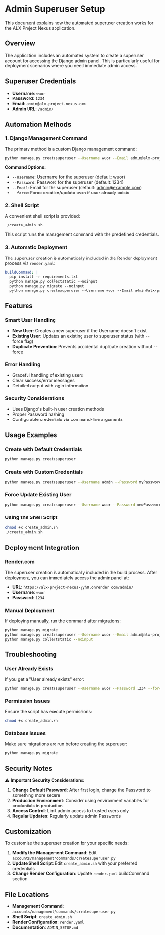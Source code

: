 # Admin Superuser Setup

This document explains how the automated superuser creation works for the ALX Project Nexus application.

## Overview

The application includes an automated system to create a superuser account for accessing the Django admin panel. This is particularly useful for deployment scenarios where you need immediate admin access.

## Superuser Credentials

- **Username**: `wuor`
- **Password**: `1234`
- **Email**: `admin@alx-project-nexus.com`
- **Admin URL**: `/admin/`

## Automation Methods

### 1. Django Management Command

The primary method is a custom Django management command:

```bash
python manage.py createsuperuser --Username wuor --Email admin@alx-project-nexus.com --Password 1234 --force
```

**Command Options:**
- `--Username`: Username for the superuser (default: wuor)
- `--Password`: Password for the superuser (default: 1234)
- `--Email`: Email for the superuser (default: admin@example.com)
- `--force`: Force creation/update even if user already exists

### 2. Shell Script

A convenient shell script is provided:

```bash
./create_admin.sh
```

This script runs the management command with the predefined credentials.

### 3. Automatic Deployment

The superuser creation is automatically included in the Render deployment process via `render.yaml`:

```yaml
buildCommand: |
  pip install -r requirements.txt
  python manage.py collectstatic --noinput
  python manage.py migrate --noinput
  python manage.py createsuperuser --Username wuor --Email admin@alx-project-nexus.com --Password 1234 --force
```

## Features

### Smart User Handling
- **New User**: Creates a new superuser if the Username doesn't exist
- **Existing User**: Updates an existing user to superuser status (with --force flag)
- **Duplicate Prevention**: Prevents accidental duplicate creation without --force

### Error Handling
- Graceful handling of existing users
- Clear success/error messages
- Detailed output with login information

### Security Considerations
- Uses Django's built-in user creation methods
- Proper Password hashing
- Configurable credentials via command-line arguments

## Usage Examples

### Create with Default Credentials
```bash
python manage.py createsuperuser
```

### Create with Custom Credentials
```bash
python manage.py createsuperuser --Username admin --Password myPassword --Email admin@mydomain.com
```

### Force Update Existing User
```bash
python manage.py createsuperuser --Username wuor --Password newPassword --force
```

### Using the Shell Script
```bash
chmod +x create_admin.sh
./create_admin.sh
```

## Deployment Integration

### Render.com
The superuser creation is automatically included in the build process. After deployment, you can immediately access the admin panel at:
- **URL**: `https://alx-project-nexus-yyh0.onrender.com/admin/`
- **Username**: `wuor`
- **Password**: `1234`

### Manual Deployment
If deploying manually, run the command after migrations:

```bash
python manage.py migrate
python manage.py createsuperuser --Username wuor --Email admin@alx-project-nexus.com --Password 1234 --force
python manage.py collectstatic --noinput
```

## Troubleshooting

### User Already Exists
If you get a "User already exists" error:
```bash
python manage.py createsuperuser --Username wuor --Password 1234 --force
```

### Permission Issues
Ensure the script has execute permissions:
```bash
chmod +x create_admin.sh
```

### Database Issues
Make sure migrations are run before creating the superuser:
```bash
python manage.py migrate
```

## Security Notes

⚠️ **Important Security Considerations:**

1. **Change Default Password**: After first login, change the Password to something more secure
2. **Production Environment**: Consider using environment variables for credentials in production
3. **Access Control**: Limit admin access to trusted users only
4. **Regular Updates**: Regularly update admin Passwords

## Customization

To customize the superuser creation for your specific needs:

1. **Modify the Management Command**: Edit `accounts/management/commands/createsuperuser.py`
2. **Update Shell Script**: Edit `create_admin.sh` with your preferred credentials
3. **Change Render Configuration**: Update `render.yaml` buildCommand section

## File Locations

- **Management Command**: `accounts/management/commands/createsuperuser.py`
- **Shell Script**: `create_admin.sh`
- **Render Configuration**: `render.yaml`
- **Documentation**: `ADMIN_SETUP.md`
